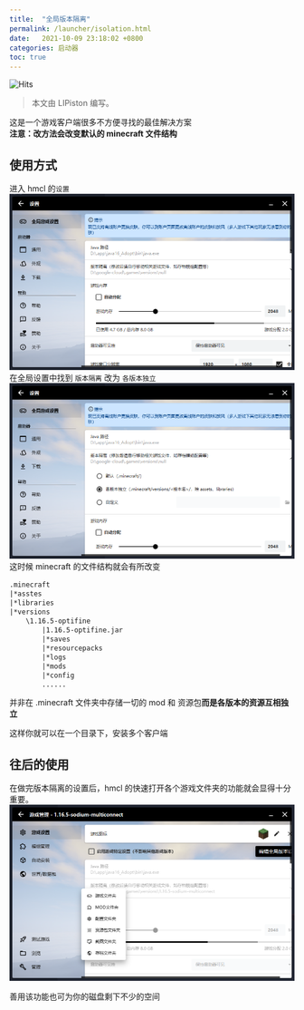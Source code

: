 ```yaml
---
title:  "全局版本隔离"
permalink: /launcher/isolation.html
date:   2021-10-09 23:18:02 +0800
categories: 启动器
toc: true
---
```


![Hits](https://hits.seeyoufarm.com/api/count/incr/badge.svg?url=https%3A%2F%2Fdocs.hmcl.net%2Flauncher%2Fisolation.html&count_bg=%233E4245&title_bg=%233E4245&icon=&icon_color=%23E7E7E7&title=%F0%9F%91%80&edge_flat=false)

> 本文由 LIPiston 编写。

这是一个游戏客户端很多不方便寻找的最佳解决方案<br/>
**注意：改方法会改变默认的 minecraft 文件结构**

## 使用方式
进入 hmcl 的`设置`
![](\assets\img\docs\Global-version-isolation\img.png)
在全局设置中找到 `版本隔离`
改为 `各版本独立`
![](\assets\img\docs\Global-version-isolation\img1.png)
这时候 minecraft 的文件结构就会有所改变
```
.minecraft
|*asstes
|*libraries
|*versions
    \1.16.5-optifine
        |1.16.5-optifine.jar
        |*saves
        |*resourcepacks
        |*logs
        |*mods
        |*config
        ......
```
并非在 .minecraft 文件夹中存储一切的 mod 和 资源包**而是各版本的资源互相独立**

这样你就可以在一个目录下，安装多个客户端

## 往后的使用
在做完版本隔离的设置后，hmcl 的快速打开各个游戏文件夹的功能就会显得十分重要。
![](/assets/img/docs/Global-version-isolation/img2.png)

善用该功能也可为你的磁盘剩下不少的空间


